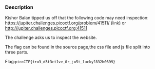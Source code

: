 ### Description
Kishor Balan tipped us off that the following code may need inspection: https://jupiter.challenges.picoctf.org/problem/41511/ (link) or http://jupiter.challenges.picoctf.org:41511

The challenge asks us to inspect the website.

The flag can be found in the source page,the css file and js file split into three parts.

Flag:`picoCTF{tru3_d3t3ct1ve_0r_ju5t_lucky?832b0699}`

